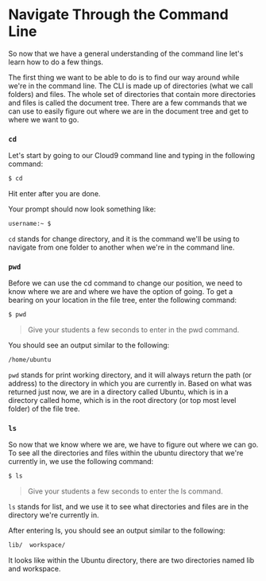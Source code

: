# Navigate Through the Command Line
So now that we have a general understanding of the command line let's learn how to do a few things.

The first thing we want to be able to do is to find our way around while we're in the command line. The CLI is made up of directories (what we call folders) and files. The whole set of directories that contain more directories and files is called the document tree. There are a few commands that we can use to easily figure out where we are in the document tree and get to where we want to go.

### `cd`
Let's start by going to our Cloud9 command line and typing in the following command:
```bash
$ cd
```

Hit enter after you are done.

Your prompt should now look something like:
```bash
username:~ $
```
`cd` stands for change directory, and it is the command we'll be using to navigate from one folder to another when we're in the command line.

### `pwd`
Before we can use the cd command to change our position, we need to know where we are and where we have the option of going. To get a bearing on your location in the file tree, enter the following command:
```bash
$ pwd
```
>Give your students a few seconds to enter in the pwd command.

You should see an output similar to the following:
```bash
/home/ubuntu
```

`pwd` stands for print working directory, and it will always return the path (or address) to the directory in which you are currently in. Based on what was returned just now, we are in a directory called Ubuntu, which is in a directory called home, which is in the root directory (or top most level folder) of the file tree.

### `ls`
So now that we know where we are, we have to figure out where we can go. To see all the directories and files within the ubuntu directory that we're currently in, we use the following command:
```bash
$ ls
```

>Give your students a few seconds to enter the ls command.

`ls` stands for list, and we use it to see what directories and files are in the directory we're currently in.

After entering ls, you should see an output similar to the following:
```bash
lib/  workspace/
```

It looks like within the Ubuntu directory, there are two directories named lib and workspace.

